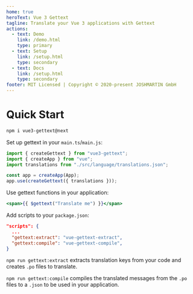 ```yaml
---
home: true
heroText: Vue 3 Gettext
tagline: Translate your Vue 3 applications with Gettext
actions:
  - text: Demo
    link: /demo.html
    type: primary
  - text: Setup
    link: /setup.html
    type: secondary
  - text: Docs
    link: /setup.html
    type: secondary
footer: MIT Licensed | Copyright © 2020-present JOSHMARTIN GmbH
---
```


# Quick Start

```sh
npm i vue3-gettext@next
```

Set up gettext in your `main.ts`/`main.js`:

```javascript {main.ts/main.js}
import { createGettext } from "vue3-gettext";
import { createApp } from "vue";
import translations from "./src/language/translations.json";

const app = createApp(App);
app.use(createGettext({ translations }));
```

Use gettext functions in your application:

```jsx
<span>{{ $gettext("Translate me") }}</span>
```

Add scripts to your `package.json`:

```json { package.json }
"scripts": {
  ...
  "gettext:extract": "vue-gettext-extract",
  "gettext:compile": "vue-gettext-compile",
}
```

`npm run gettext:extract` extracts translation keys from your code and creates `.po` files to translate.

`npm run gettext:compile` compiles the translated messages from the `.po` files to a `.json` to be used in your application.

